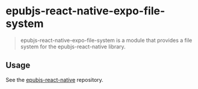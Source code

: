 # epubjs-react-native-expo-file-system

> epubjs-react-native-expo-file-system is a module that provides a file system for the epubjs-react-native library.

## Usage

See the [epubjs-react-native](https://github.com/victorsoares96/epubjs-react-native) repository.

